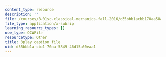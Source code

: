 ```yaml
---
content_type: resource
description: ''
file: /courses/8-01sc-classical-mechanics-fall-2016/d55bbb1acbb170aa584946d15a60eaa1_uo86ir31pn0.srt
file_type: application/x-subrip
learning_resource_types: []
ocw_type: OCWFile
resourcetype: Other
title: 3play caption file
uid: d55bbb1a-cbb1-70aa-5849-46d15a60eaa1
---
```

